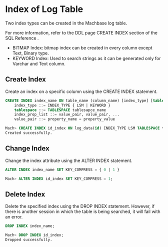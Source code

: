 # Index of Log Table

Two index types can be created in the Machbase log table. 

For more information, refer to the DDL page CREATE INDEX section of the SQL Reference  .

* BITMAP Index: bitmap index can be created in every column except Text, Binary type.
* KEYWORD Index: Used to search strings as it can be generated only for Varchar and Text column.

##  Create Index

Create an index on a specific column using the CREATE INDEX statement.

```sql
CREATE INDEX index_name ON table_name (column_name) [index_type] [tablespace] [index_prop_list]
    index_type ::= INDEX_TYPE { LSM | KEYWORD }
    tablespace ::= TABLESPACE tablesapce_name
    index_prop_list ::= value_pair, value_pair, ...
    value_pair ::= property_name = property_value
```

```sql
Mach> CREATE INDEX id_index ON log_data(id) INDEX_TYPE LSM TABLESPACE tbs_data MAX_LEVEL=3;
Created successfully.
```

##  Change Index

Change the index attribute using the ALTER INDEX statement.

```sql
ALTER INDEX index_name SET KEY_COMPRESS = { 0 | 1 }
```

```sql
Mach> ALTER INDEX id_index SET KEY_COMPRESS = 1;
```

##  Delete Index

Delete the specified index using the DROP INDEX statement. However, if there is another session in which the table is being searched, it will fail with an error.

```sql
DROP INDEX index_name;
```

```sql
Mach> DROP INDEX id_index;
Dropped successfully.
```
